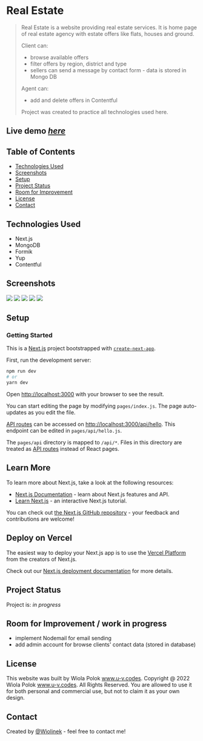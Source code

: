 # Real Estate

> Real Estate is a website providing real estate services. It is home page of real estate agency with estate offers like flats, houses and ground.
>
> Client can:
>
> - browse available offers
> - filter offers by region, district and type
> - sellers can send a message by contact form - data is stored in Mongo DB
>
> Agent can:
>
> - add and delete offers in Contentful
>
> Project was created to practice all technologies used here.

## Live demo [_here_](https://real-estate-two-phi.vercel.app)

## Table of Contents

- [Technologies Used](#technologies-used)
- [Screenshots](#screenshots)
- [Setup](#setup)
- [Project Status](#project-status)
- [Room for Improvement](#room-for-improvement)
- [License](#license)
- [Contact](#contact)

## Technologies Used

- Next.js
- MongoDB
- Formik
- Yup
- Contentful

## Screenshots

![](public/images/screens/hp.png)
![](public/images/screens/sell.png)
![](public/images/screens/offers.png)
![](public/images/screens/single-offer.png)
![](public/images/screens/cf.png)

## Setup

### Getting Started

This is a [Next.js](https://nextjs.org/) project bootstrapped with [`create-next-app`](https://github.com/vercel/next.js/tree/canary/packages/create-next-app).

First, run the development server:

```bash
npm run dev
# or
yarn dev
```

Open [http://localhost:3000](http://localhost:3000) with your browser to see the result.

You can start editing the page by modifying `pages/index.js`. The page auto-updates as you edit the file.

[API routes](https://nextjs.org/docs/api-routes/introduction) can be accessed on [http://localhost:3000/api/hello](http://localhost:3000/api/hello). This endpoint can be edited in `pages/api/hello.js`.

The `pages/api` directory is mapped to `/api/*`. Files in this directory are treated as [API routes](https://nextjs.org/docs/api-routes/introduction) instead of React pages.

## Learn More

To learn more about Next.js, take a look at the following resources:

- [Next.js Documentation](https://nextjs.org/docs) - learn about Next.js features and API.
- [Learn Next.js](https://nextjs.org/learn) - an interactive Next.js tutorial.

You can check out [the Next.js GitHub repository](https://github.com/vercel/next.js/) - your feedback and contributions are welcome!

## Deploy on Vercel

The easiest way to deploy your Next.js app is to use the [Vercel Platform](https://vercel.com/new?utm_medium=default-template&filter=next.js&utm_source=create-next-app&utm_campaign=create-next-app-readme) from the creators of Next.js.

Check out our [Next.js deployment documentation](https://nextjs.org/docs/deployment) for more details.

## Project Status

Project is: _in progress_

## Room for Improvement / work in progress

- implement Nodemail for email sending
- add admin account for browse clients' contact data (stored in database)

## License

This website was built by Wiola Polok www.u-v.codes.
Copyright @ 2022 Wiola Polok www.u-v.codes. All Rights Reserved.
You are allowed to use it for both personal and commercial use, but not to claim it as your own design.

## Contact

Created by [@Wiolinek](https://github.com/Wiolinek) - feel free to contact me!

